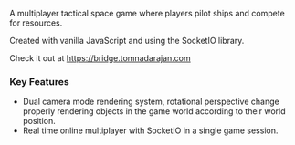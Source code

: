 A multiplayer tactical space game where players pilot ships and compete for resources.

Created with vanilla JavaScript and using the SocketIO library.

Check it out at <https://bridge.tomnadarajan.com>

### Key Features

* Dual camera mode rendering system, rotational perspective change properly rendering objects in the game world according to their world position.
* Real time online multiplayer with SocketIO in a single game session.
